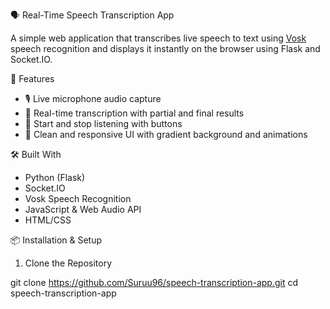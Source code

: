 🗣️ Real-Time Speech Transcription App

A simple web application that transcribes live speech to text using [Vosk](https://alphacephei.com/vosk/) speech recognition and displays it instantly on the browser using Flask and Socket.IO.

 🚀 Features

- 🎙️ Live microphone audio capture
- 💬 Real-time transcription with partial and final results
- 🔘 Start and stop listening with buttons
- 🎨 Clean and responsive UI with gradient background and animations

🛠️ Built With

- Python (Flask)
- Socket.IO
- Vosk Speech Recognition
- JavaScript & Web Audio API
- HTML/CSS



📦 Installation & Setup

1. Clone the Repository

git clone https://github.com/Suruu96/speech-transcription-app.git
cd speech-transcription-app
